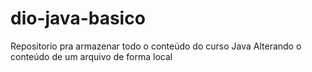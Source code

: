 # dio-java-basico
Repositorio pra armazenar todo o conteúdo do curso Java
Alterando o conteúdo de um arquivo de forma local
